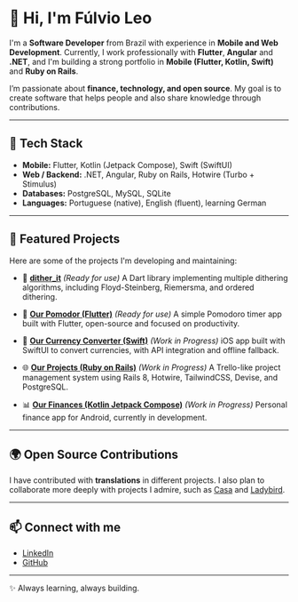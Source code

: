 # 👋 Hi, I'm Fúlvio Leo

I'm a **Software Developer** from Brazil with experience in **Mobile and Web Development**.
Currently, I work professionally with **Flutter**, **Angular** and **.NET**, and I'm building a strong portfolio in **Mobile (Flutter, Kotlin, Swift)** and **Ruby on Rails**.

I’m passionate about **finance, technology, and open source**.
My goal is to create software that helps people and also share knowledge through contributions.

---

## 🚀 Tech Stack
- **Mobile:** Flutter, Kotlin (Jetpack Compose), Swift (SwiftUI)
- **Web / Backend:** .NET, Angular, Ruby on Rails, Hotwire (Turbo + Stimulus)
- **Databases:** PostgreSQL, MySQL, SQLite
- **Languages:** Portuguese (native), English (fluent), learning German

---

## 📂 Featured Projects
Here are some of the projects I'm developing and maintaining:

- 🎨 [**dither_it**](https://github.com/Penfore/dither_it) *(Ready for use)*
  A Dart library implementing multiple dithering algorithms, including Floyd-Steinberg, Riemersma, and ordered dithering.

- 📱 [**Our Pomodor (Flutter)**](https://github.com/Penfore/pomodoro-flutter) *(Ready for use)*
  A simple Pomodoro timer app built with Flutter, open-source and focused on productivity.

- 📱 [**Our Currency Converter (Swift)**](https://github.com/Penfore/currency-converter-swift) *(Work in Progress)*
  iOS app built with SwiftUI to convert currencies, with API integration and offline fallback.

- 🌐 [**Our Projects (Ruby on Rails)**](https://github.com/Penfore/our-projects-rails) *(Work in Progress)*
  A Trello-like project management system using Rails 8, Hotwire, TailwindCSS, Devise, and PostgreSQL.

- 📊 [**Our Finances (Kotlin Jetpack Compose)**](https://github.com/Penfore/our-finances) *(Work in Progress)*
  Personal finance app for Android, currently in development.

---

## 🌍 Open Source Contributions
I have contributed with **translations** in different projects.
I also plan to collaborate more deeply with projects I admire, such as [Casa](https://github.com/casa) and [Ladybird](https://github.com/LadybirdBrowser/ladybird).

---

## 📫 Connect with me
- [LinkedIn](https://www.linkedin.com/in/fúlvio-leo-5885491a6/)
- [GitHub](https://github.com/Penfore)

---

✨ Always learning, always building.
